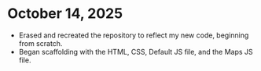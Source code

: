 # October 14, 2025
- Erased and recreated the repository to reflect my new code, beginning from scratch.
- Began scaffolding with the HTML, CSS, Default JS file, and the Maps JS file.
